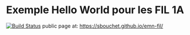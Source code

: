 Exemple Hello World pour les FIL 1A 
=========
[![Build Status](https://travis-ci.org/sbouchet/emn-fil.svg?branch=master)](https://travis-ci.org/sbouchet/emn-fil)
public page at: https://sbouchet.github.io/emn-fil/